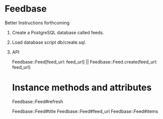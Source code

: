 # Feedbase

Better Instructions forthcoming

1. Create a PostgreSQL database called feeds.

2. Load database script db/create.sql.

3. API

    Feedbase::Feed[feed_url: feed_url] || Feedbase::Feed.create(feed_url: feed_url)

    # Instance methods and attributes

    Feedbase::Feed#refresh

    Feedbase::Feed#title
    Feedbase::Feed#feed_url
    Feedbase::Feed#items



